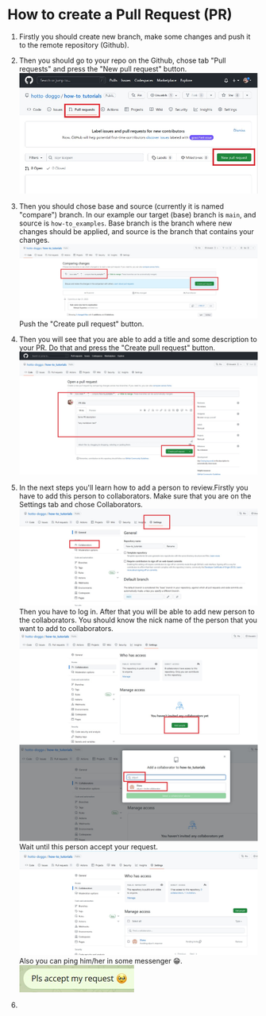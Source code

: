 # How to create a Pull Request (PR)

1. Firstly you should create new branch, make some changes and push it to the remote repository (Github).
2. Then you should go to your repo on the Github, chose tab "Pull requests" and press the "New pull request" button.
![1](src/create_pr/1.jpg)
3. Then you should chose base and source (currently it is named "compare") branch. In our example our target (base) branch is `main`, and source is `how-to_examples`. Base branch is the branch where new changes should be applied, and source is the branch that contains your changes.
![2](src/create_pr/2.jpg)
Push the "Create pull request" button.
4. Then you will see that you are able to add a title and some description to your PR. Do that and press the "Create pull request" button.
![3](src/create_pr//3.jpg)
5. In the next steps you'll learn how to add a person to review.Firstly you have to add this person to collaborators.
Make sure that you are on the Settings tab and chose Collaborators.
![4](src/create_pr/4.jpg)
Then you have to log in.
After that you will be able to add new person to the collaborators. You should know the nick name of the person that you want to add to collaborators.
![5](src/create_pr/5.jpg)
![6](src/create_pr/6.jpg)
Wait until this person accept your request.
![7](src/create_pr/7.jpg)
Also you can ping him/her in some messenger :grin:.
![8](src/create_pr/8.jpg)

6. 